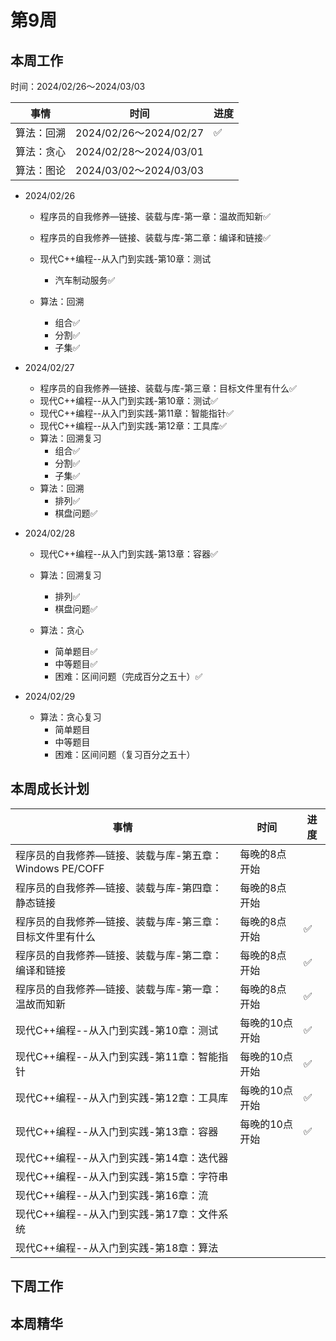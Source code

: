 # 第9周

## 本周工作

时间：2024/02/26～2024/03/03

| 事情       | 时间                   | 进度 |
| ---------- | ---------------------- | ---- |
| 算法：回溯 | 2024/02/26～2024/02/27 | ✅    |
| 算法：贪心 | 2024/02/28～2024/03/01 |      |
| 算法：图论 | 2024/03/02～2024/03/03 |      |

+ 2024/02/26
  + 程序员的自我修养—链接、装载与库-第一章：温故而知新✅
  + 程序员的自我修养—链接、装载与库-第二章：编译和链接✅
  + 现代C++编程--从入门到实践-第10章：测试
    + 汽车制动服务✅
  
  + 算法：回溯
    + 组合✅
    + 分割✅
    + 子集✅
  
+ 2024/02/27
  + 程序员的自我修养—链接、装载与库-第三章：目标文件里有什么✅
  + 现代C++编程--从入门到实践-第10章：测试✅
  + 现代C++编程--从入门到实践-第11章：智能指针✅
  + 现代C++编程--从入门到实践-第12章：工具库✅
  + 算法：回溯复习
    + 组合✅
    + 分割✅
    + 子集✅
  + 算法：回溯
    + 排列✅
    + 棋盘问题✅
  
+ 2024/02/28
  + 现代C++编程--从入门到实践-第13章：容器✅

  + 算法：回溯复习
    + 排列✅
    + 棋盘问题✅

  + 算法：贪心
    + 简单题目✅
    + 中等题目✅
    + 困难：区间问题（完成百分之五十）✅

+ 2024/02/29
  + 算法：贪心复习
    + 简单题目
    + 中等题目
    + 困难：区间问题（复习百分之五十）


## 本周成长计划

| 事情                                                     | 时间           | 进度 |
| -------------------------------------------------------- | -------------- | ---- |
| 程序员的自我修养—链接、装载与库-第五章：Windows PE/COFF  | 每晚的8点开始  |      |
| 程序员的自我修养—链接、装载与库-第四章：静态链接         | 每晚的8点开始  |      |
| 程序员的自我修养—链接、装载与库-第三章：目标文件里有什么 | 每晚的8点开始  | ✅    |
| 程序员的自我修养—链接、装载与库-第二章：编译和链接       | 每晚的8点开始  | ✅    |
| 程序员的自我修养—链接、装载与库-第一章：温故而知新       | 每晚的8点开始  | ✅    |
| 现代C++编程--从入门到实践-第10章：测试                   | 每晚的10点开始 | ✅    |
| 现代C++编程--从入门到实践-第11章：智能指针               | 每晚的10点开始 | ✅    |
| 现代C++编程--从入门到实践-第12章：工具库                 | 每晚的10点开始 | ✅    |
| 现代C++编程--从入门到实践-第13章：容器                   | 每晚的10点开始 | ✅    |
| 现代C++编程--从入门到实践-第14章：迭代器                 |                |      |
| 现代C++编程--从入门到实践-第15章：字符串                 |                |      |
| 现代C++编程--从入门到实践-第16章：流                     |                |      |
| 现代C++编程--从入门到实践-第17章：文件系统               |                |      |
| 现代C++编程--从入门到实践-第18章：算法                   |                |      |

## 下周工作

## 本周精华

